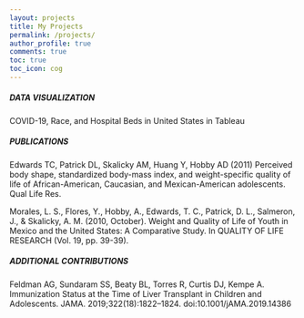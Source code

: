 ```yaml
---
layout: projects
title: My Projects
permalink: /projects/
author_profile: true
comments: true
toc: true
toc_icon: cog
---
```


##### DATA VISUALIZATION
COVID-19, Race, and Hospital Beds in United States in Tableau

##### PUBLICATIONS
Edwards TC, Patrick DL, Skalicky AM, Huang Y, Hobby AD (2011) Perceived body shape, standardized body-mass index, and weight-specific quality of life of African-American, Caucasian, and Mexican-American adolescents. Qual Life Res.

Morales, L. S., Flores, Y., Hobby, A., Edwards, T. C., Patrick, D. L., Salmeron, J., & Skalicky, A. M. (2010, October). Weight and Quality of Life of Youth in Mexico and the United States: A Comparative Study. In QUALITY OF LIFE RESEARCH (Vol. 19, pp. 39-39).

##### ADDITIONAL CONTRIBUTIONS
Feldman AG, Sundaram SS, Beaty BL, Torres R, Curtis DJ, Kempe A. Immunization Status at the Time of Liver Transplant in Children and Adolescents. JAMA. 2019;322(18):1822–1824. doi:10.1001/jAMA.2019.14386

